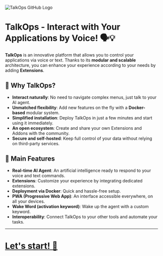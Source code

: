 ![TalkOps GitHub Logo](https://pic.talkops.app/talkops-github-logo.svg)

# TalkOps - Interact with Your Applications by Voice! 🗣️💡

**TalkOps** is an innovative platform that allows you to control your applications via voice or text.
Thanks to its **modular and scalable** architecture, you can enhance your experience according to your needs by adding **Extensions**.

## 🎩 Why TalkOps?

- **Interact naturally**: No need to navigate complex menus, just talk to your AI agent.
- **Unmatched flexibility**: Add new features on the fly with a **Docker-based** modular system.
- **Simplified installation**: Deploy TalkOps in just a few minutes and start using it immediately.
- **An open ecosystem**: Create and share your own Extensions and Addons with the community.
- **Secure and self-hosted**: Keep full control of your data without relying on third-party services.

## 🎯 Main Features

- **Real-time AI Agent**: An artificial intelligence ready to respond to your voice and text commands.
- **Extensions**: Customize your experience by integrating dedicated extensions.
- **Deployment via Docker**: Quick and hassle-free setup.
- **PWA (Progressive Web App)**: An interface accessible everywhere, on all your devices.
- **Wake Word (activation keyword)**: Wake up the agent with a custom keyword.
- **Interoperability**: Connect TalkOps to your other tools and automate your tasks.

---

# [Let's start! 🚀](https://link.talkops.app/start)
